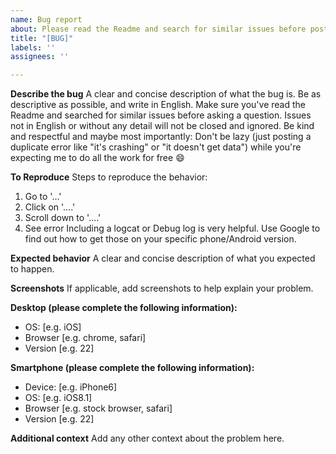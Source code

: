 ```yaml
---
name: Bug report
about: Please read the Readme and search for similar issues before posting! ISSUES NOT IN ENGLISH WILL BE CLOSED AND IGNORED.
title: "[BUG]"
labels: ''
assignees: ''

---
```


**Describe the bug**
A clear and concise description of what the bug is.
Be as descriptive as possible, and write in English.
Make sure you've read the Readme and searched for similar issues before asking a question.
Issues not in English or without any detail will not be closed and ignored. 
Be kind and respectful and maybe most importantly: Don't be lazy (just posting a duplicate error like "it's crashing" or "it doesn't get data") while you're expecting me to do all the work for free 😄


**To Reproduce**
Steps to reproduce the behavior:
1. Go to '...'
2. Click on '....'
3. Scroll down to '....'
4. See error
Including a logcat or Debug log is very helpful. Use Google to find out how to get those on your specific phone/Android version.

**Expected behavior**
A clear and concise description of what you expected to happen.

**Screenshots**
If applicable, add screenshots to help explain your problem.

**Desktop (please complete the following information):**
 - OS: [e.g. iOS]
 - Browser [e.g. chrome, safari]
 - Version [e.g. 22]

**Smartphone (please complete the following information):**
 - Device: [e.g. iPhone6]
 - OS: [e.g. iOS8.1]
 - Browser [e.g. stock browser, safari]
 - Version [e.g. 22]

**Additional context**
Add any other context about the problem here.
